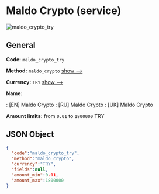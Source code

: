 
# Maldo Crypto (service) 
![maldo_crypto_try](https://static.openfintech.io/payout_methods/maldo_crypto_try/logo.svg?w=400&c=v0.59.26#w24)  

## General 
 
**Code:** `maldo_crypto_try` 
 
**Method:** `maldo_crypto` [show -->](/payout-methods/maldo_crypto/) 
 
**Currency:** `TRY` [show -->](/currencies/TRY/) 
 
**Name:** 
 
:	[EN] Maldo Crypto 
:	[RU] Maldo Crypto 
:	[UK] Maldo Crypto 
 
**Amount limits:** from `0.01` to `1800000` TRY 

## JSON Object 

```json
{
  "code":"maldo_crypto_try",
  "method":"maldo_crypto",
  "currency":"TRY",
  "fields":null,
  "amount_min":0.01,
  "amount_max":1800000
}
```  
